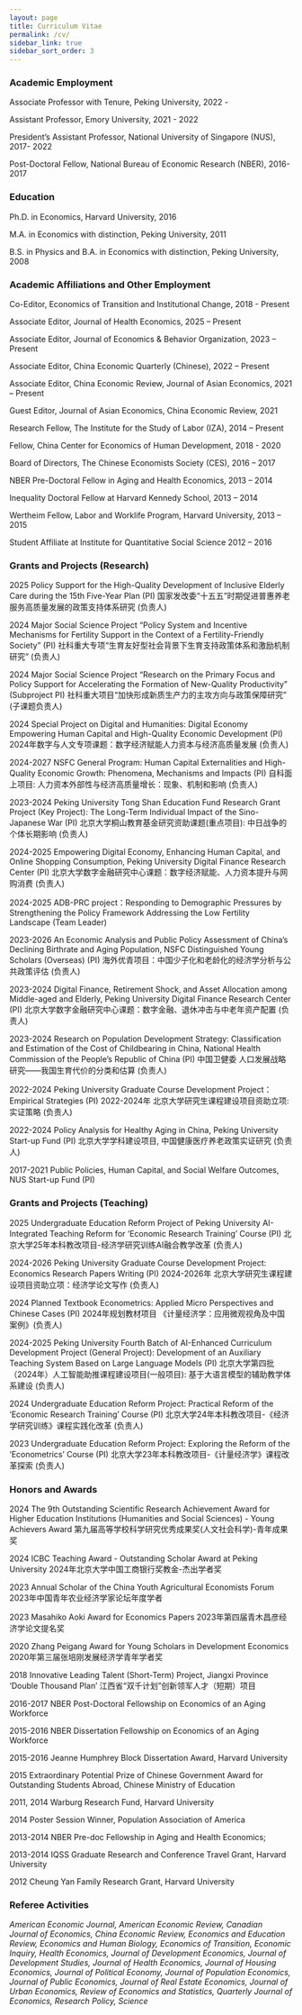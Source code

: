 ```yaml
---
layout: page
title: Curriculum Vitae
permalink: /cv/
sidebar_link: true
sidebar_sort_order: 3
---
```


### Academic Employment

Associate Professor with Tenure, Peking University, 2022 -

Assistant Professor, Emory University, 2021 - 2022

President’s Assistant Professor, National University of Singapore (NUS), 2017- 2022

Post-Doctoral Fellow, National Bureau of Economic Research (NBER), 2016-2017


### Education

Ph.D. in Economics, Harvard University, 2016

M.A. in Economics with distinction, Peking University, 2011

B.S. in Physics and B.A. in Economics with distinction, Peking University, 2008


### Academic Affiliations and Other Employment

Co-Editor, Economics of Transition and Institutional Change, 2018 - Present

Associate Editor, Journal of Health Economics, 2025 – Present

Associate Editor, Journal of Economics & Behavior Organization, 2023 – Present

Associate Editor, China Economic Quarterly (Chinese), 2022 – Present

Associate Editor, China Economic Review, Journal of Asian Economics, 2021 – Present

Guest Editor, Journal of Asian Economics, China Economic Review, 2021

Research Fellow, The Institute for the Study of Labor (IZA), 2014 – Present

 Fellow, China Center for Economics of Human Development, 2018 - 2020 

Board of Directors, The Chinese Economists Society (CES), 2016 – 2017

NBER Pre-Doctoral Fellow in Aging and Health Economics, 2013 – 2014

Inequality Doctoral Fellow at Harvard Kennedy School, 2013 – 2014
 
Wertheim Fellow, Labor and Worklife Program, Harvard University, 2013 – 2015 

Student Affiliate at Institute for Quantitative Social Science 2012 – 2016



### Grants and Projects (Research)

2025 Policy Support for the High-Quality Development of Inclusive Elderly Care during the 15th Five-Year Plan (PI) 国家发改委“十五五”时期促进普惠养老服务高质量发展的政策支持体系研究 (负责人)

2024 Major Social Science Project “Policy System and Incentive Mechanisms for Fertility Support in the Context of a Fertility-Friendly Society” (PI) 社科重大专项“生育友好型社会背景下生育支持政策体系和激励机制研究” (负责人)

2024 Major Social Science Project “Research on the Primary Focus and Policy Support for Accelerating the Formation of New-Quality Productivity” (Subproject PI) 社科重大项目“加快形成新质生产力的主攻方向与政策保障研究” (子课题负责人)

2024 Special Project on Digital and Humanities: Digital Economy Empowering Human Capital and High-Quality Economic Development (PI) 2024年数字与人文专项课题：数字经济赋能人力资本与经济高质量发展 (负责人)

2024-2027 NSFC General Program: Human Capital Externalities and High-Quality Economic Growth: Phenomena, Mechanisms and Impacts (PI) 自科面上项目: 人力资本外部性与经济高质量增长：现象、机制和影响 (负责人)

2023-2024 Peking University Tong Shan Education Fund Research Grant Project (Key Project): The Long-Term Individual Impact of the Sino-Japanese War (PI) 北京大学桐山教育基金研究资助课题(重点项目): 中日战争的个体长期影响 (负责人)

2024-2025 Empowering Digital Economy, Enhancing Human Capital, and Online Shopping Consumption, Peking University Digital Finance Research Center (PI) 北京大学数字金融研究中心课题：数字经济赋能、人力资本提升与网购消费 (负责人)

2024-2025 ADB-PRC project：Responding to Demographic Pressures by Strengthening the Policy Framework Addressing the Low Fertility Landscape (Team Leader)

2023-2026 An Economic Analysis and Public Policy Assessment of China’s Declining Birthrate and Aging Population, NSFC Distinguished Young Scholars (Overseas) (PI) 海外优青项目：中国少子化和老龄化的经济学分析与公共政策评估 (负责人)

2023-2024 Digital Finance, Retirement Shock, and Asset Allocation among Middle-aged and Elderly, Peking University Digital Finance Research Center (PI) 北京大学数字金融研究中心课题：数字金融、退休冲击与中老年资产配置 (负责人)

2023-2024 Research on Population Development Strategy: Classification and Estimation of the Cost of Childbearing in China, National Health Commission of the People’s Republic of China (PI)  中国卫健委 人口发展战略研究——我国生育代价的分类和估算 (负责人)

2022-2024 Peking University Graduate Course Development Project：Empirical Strategies (PI) 2022-2024年 北京大学研究生课程建设项目资助立项: 实证策略 (负责人)

2022-2024 Policy Analysis for Healthy Aging in China, Peking University Start-up Fund (PI) 北京大学学科建设项目, 中国健康医疗养老政策实证研究 (负责人)

2017-2021 Public Policies, Human Capital, and Social Welfare Outcomes, NUS Start-up Fund (PI)


### Grants and Projects (Teaching)

2025 Undergraduate Education Reform Project of Peking University AI-Integrated Teaching Reform for ‘Economic Research Training’ Course (PI) 北京大学25年本科教改项目-经济学研究训练AI融合教学改革 (负责人)

2024-2026 Peking University Graduate Course Development Project: Economics Research Papers Writing (PI) 2024-2026年 北京大学研究生课程建设项目资助立项：经济学论文写作 (负责人)

2024 Planned Textbook Econometrics: Applied Micro Perspectives and Chinese Cases (PI) 2024年规划教材项目 《计量经济学：应用微观视角及中国案例》(负责人)

2024-2025 Peking University Fourth Batch of AI-Enhanced Curriculum Development Project (General Project): Development of an Auxiliary Teaching System Based on Large Language Models (PI) 北京大学第四批（2024年）人工智能助推课程建设项目(一般项目): 基于大语言模型的辅助教学体系建设 (负责人)

2024 Undergraduate Education Reform Project: Practical Reform of the ‘Economic Research Training’ Course (PI)  北京大学24年本科教改项目-《经济学研究训练》课程实践化改革 (负责人)

2023 Undergraduate Education Reform Project: Exploring the Reform of the ‘Econometrics’ Course (PI) 北京大学23年本科教改项目-《计量经济学》课程改革探索 (负责人)

### Honors and Awards  
2024 The 9th Outstanding Scientific Research Achievement Award for Higher Education Institutions (Humanities and Social Sciences) - Young Achievers Award 第九届高等学校科学研究优秀成果奖(人文社会科学)-青年成果奖

2024 ICBC Teaching Award - Outstanding Scholar Award at Peking University 2024年北京大学中国工商银行奖教金-杰出学者奖

2023 Annual Scholar of the China Youth Agricultural Economists Forum 2023年中国青年农业经济学家论坛年度学者

2023 Masahiko Aoki Award for Economics Papers 2023年第四届青木昌彦经济学论文提名奖

2020 Zhang Peigang Award for Young Scholars in Development Economics 2020年第三届张培刚发展经济学青年学者奖

2018 Innovative Leading Talent (Short-Term) Project, Jiangxi Province ‘Double Thousand Plan’ 江西省“双千计划”创新领军人才（短期）项目

2016-2017 NBER Post-Doctoral Fellowship on Economics of an Aging Workforce

2015-2016 NBER Dissertation Fellowship on Economics of an Aging Workforce

2015-2016 Jeanne Humphrey Block Dissertation Award, Harvard University

2015 Extraordinary Potential Prize of Chinese Government Award for Outstanding Students Abroad, Chinese Ministry of Education

2011, 2014 Warburg Research Fund, Harvard University

2014 Poster Session Winner, Population Association of America

2013-2014 NBER Pre-doc Fellowship in Aging and Health Economics;

2013-2014 IQSS Graduate Research and Conference Travel Grant, Harvard University

2012 Cheung Yan Family Research Grant, Harvard University

### Referee Activities
*American Economic Journal, American Economic Review, Canadian Journal of Economics, China Economic Review, Economics and Education Review, Economics and Human Biology, Economics of Transition, Economic Inquiry, Health Economics, Journal of Development Economics, Journal of Development Studies, Journal of Health Economics, Journal of Housing Economics, Journal of Political Economy, Journal of Population Economics, Journal of Public Economics, Journal of Real Estate Economics, Journal of Urban Economics, Review of Economics and Statistics, Quarterly Journal of Economics, Research Policy, Science*